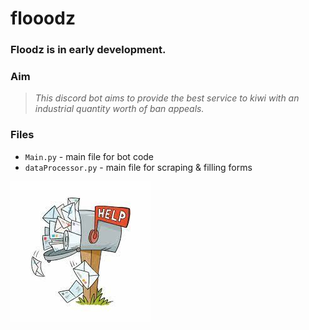# flooodz


### Floodz is in early development. 

### Aim
> *This discord bot aims to provide the best service to kiwi with an industrial quantity worth of ban appeals.*

### Files
- `Main.py` - main file for bot code
- `dataProcessor.py` - main file for scraping & filling forms

![This is an image](https://github.com/Igloo4Life/flooodz/blob/main/kiwi_flooodz/Misc/Logo.png)
